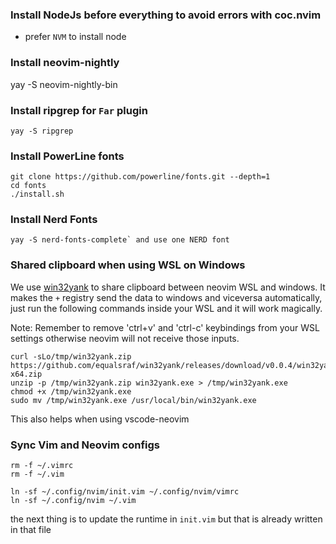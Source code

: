 ### Install NodeJs before everything to avoid errors with coc.nvim

- prefer `NVM` to install node

### Install neovim-nightly

yay -S neovim-nightly-bin

### Install ripgrep for `Far` plugin

```shell
yay -S ripgrep
```

### Install PowerLine fonts

```shell
git clone https://github.com/powerline/fonts.git --depth=1
cd fonts
./install.sh
```

### Install Nerd Fonts

```shell
yay -S nerd-fonts-complete` and use one NERD font
```
### Shared clipboard when using WSL on Windows

We use [win32yank](https://github.com/equalsraf/win32yank) to share clipboard between neovim WSL and windows. It makes the `+` registry send the data to windows and viceversa automatically, just run the following commands inside your WSL and it will work magically.

Note: Remember to remove 'ctrl+v' and 'ctrl-c' keybindings from your WSL settings otherwise neovim will not receive those inputs.

```shell
curl -sLo/tmp/win32yank.zip https://github.com/equalsraf/win32yank/releases/download/v0.0.4/win32yank-x64.zip
unzip -p /tmp/win32yank.zip win32yank.exe > /tmp/win32yank.exe
chmod +x /tmp/win32yank.exe
sudo mv /tmp/win32yank.exe /usr/local/bin/win32yank.exe
```

This also helps when using vscode-neovim

### Sync Vim and Neovim configs

```shell
rm -f ~/.vimrc
rm -f ~/.vim

ln -sf ~/.config/nvim/init.vim ~/.config/nvim/vimrc
ln -sf ~/.config/nvim ~/.vim
```

the next thing is to update the runtime in `init.vim` but that is already written in that file
